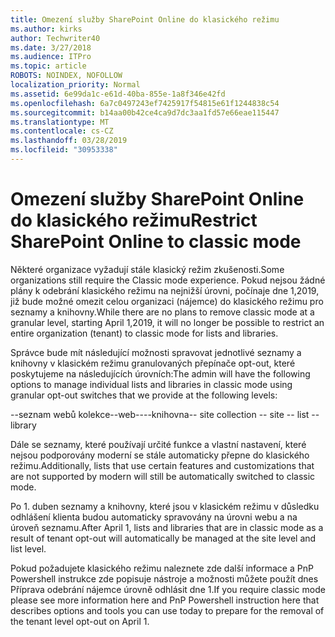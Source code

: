 ```yaml
---
title: Omezení služby SharePoint Online do klasického režimu
ms.author: kirks
author: Techwriter40
ms.date: 3/27/2018
ms.audience: ITPro
ms.topic: article
ROBOTS: NOINDEX, NOFOLLOW
localization_priority: Normal
ms.assetid: 6e99da1c-e61d-40ba-855e-1a8f346e42fd
ms.openlocfilehash: 6a7c0497243ef7425917f54815e61f1244838c54
ms.sourcegitcommit: b14aa00b42ce4ca9d7dc3aa1fd57e66eae115447
ms.translationtype: MT
ms.contentlocale: cs-CZ
ms.lasthandoff: 03/28/2019
ms.locfileid: "30953338"
---
```

# <a name="restrict-sharepoint-online-to-classic-mode"></a><span data-ttu-id="e06e4-102">Omezení služby SharePoint Online do klasického režimu</span><span class="sxs-lookup"><span data-stu-id="e06e4-102">Restrict SharePoint Online to classic mode</span></span>

<span data-ttu-id="e06e4-103">Některé organizace vyžadují stále klasický režim zkušenosti.</span><span class="sxs-lookup"><span data-stu-id="e06e4-103">Some organizations still require the Classic mode experience.</span></span> <span data-ttu-id="e06e4-104">Pokud nejsou žádné plány k odebrání klasického režimu na nejnižší úrovni, počínaje dne 1,2019, již bude možné omezit celou organizaci (nájemce) do klasického režimu pro seznamy a knihovny.</span><span class="sxs-lookup"><span data-stu-id="e06e4-104">While there are no plans to remove classic mode at a granular level, starting April 1,2019, it will no longer be possible to restrict an entire organization (tenant) to classic mode for lists and libraries.</span></span>

<span data-ttu-id="e06e4-105">Správce bude mít následující možnosti spravovat jednotlivé seznamy a knihovny v klasickém režimu granulovaných přepínače opt-out, které poskytujeme na následujících úrovních:</span><span class="sxs-lookup"><span data-stu-id="e06e4-105">The admin will have the following options to manage individual lists and libraries in classic mode using granular opt-out switches that we provide at the following levels:</span></span>

<span data-ttu-id="e06e4-106">--seznam webů kolekce--web----knihovna</span><span class="sxs-lookup"><span data-stu-id="e06e4-106">-- site collection -- site -- list -- library</span></span>

<span data-ttu-id="e06e4-107">Dále se seznamy, které používají určité funkce a vlastní nastavení, které nejsou podporovány moderní se stále automaticky přepne do klasického režimu.</span><span class="sxs-lookup"><span data-stu-id="e06e4-107">Additionally, lists that use certain features and customizations that are not supported by modern will still be automatically switched to classic mode.</span></span>

<span data-ttu-id="e06e4-108">Po 1. duben seznamy a knihovny, které jsou v klasickém režimu v důsledku odhlášení klienta budou automaticky spravovány na úrovni webu a na úroveň seznamu.</span><span class="sxs-lookup"><span data-stu-id="e06e4-108">After April 1, lists and libraries that are in classic mode as a result of tenant opt-out will automatically be managed at the site level and list level.</span></span>

<span data-ttu-id="e06e4-109">Pokud požadujete klasického režimu naleznete zde další informace a PnP Powershell instrukce zde popisuje nástroje a možnosti můžete použít dnes Příprava odebrání nájemce úrovně odhlásit dne 1.</span><span class="sxs-lookup"><span data-stu-id="e06e4-109">If you require classic mode please see more information here and PnP Powershell instruction here that describes options and tools you can use today to prepare for the removal of the tenant level opt-out on April 1.</span></span>

